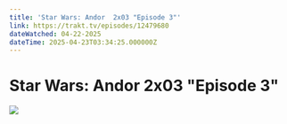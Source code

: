 ```yaml
---
title: 'Star Wars: Andor  2x03 "Episode 3"' 
link: https://trakt.tv/episodes/12479680
dateWatched: 04-22-2025
dateTime: 2025-04-23T03:34:25.000000Z
---
```

# Star Wars: Andor  2x03 "Episode 3"

![](https://walter-r2.trakt.tv/images/episodes/012/479/680/screenshots/thumb/106daeb2d8.jpg)